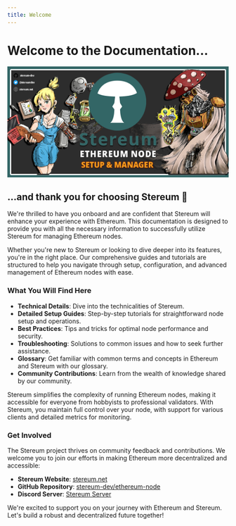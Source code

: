 ```yaml
---
title: Welcome
---
```


# Welcome to the Documentation...

![Stereum Ethereum Node Setup & Manager](../static/img/branding/stereum-social-card.png)

## ...and thank you for choosing Stereum 🍄

We're thrilled to have you onboard and are confident that Stereum will enhance your experience with Ethereum. This documentation is designed to provide you with all the necessary information to successfully utilize Stereum for managing Ethereum nodes.

Whether you're new to Stereum or looking to dive deeper into its features, you're in the right place. Our comprehensive guides and tutorials are structured to help you navigate through setup, configuration, and advanced management of Ethereum nodes with ease.

### What You Will Find Here

- **Technical Details**: Dive into the technicalities of Stereum.
- **Detailed Setup Guides**: Step-by-step tutorials for straightforward node setup and operations.
- **Best Practices**: Tips and tricks for optimal node performance and security.
- **Troubleshooting**: Solutions to common issues and how to seek further assistance.
- **Glossary**: Get familiar with common terms and concepts in Ethereum and Stereum with our glossary.
- **Community Contributions**: Learn from the wealth of knowledge shared by our community.

Stereum simplifies the complexity of running Ethereum nodes, making it accessible for everyone from hobbyists to professional validators. With Stereum, you maintain full control over your node, with support for various clients and detailed metrics for monitoring.

### Get Involved

The Stereum project thrives on community feedback and contributions. We welcome you to join our efforts in making Ethereum more decentralized and accessible:

- **Stereum Website**: [stereum.net](https://stereum.net/)
- **GitHub Repository**: [stereum-dev/ethereum-node](https://github.com/stereum-dev/ethereum-node)
- **Discord Server**: [Stereum Server](https://discord.gg/DzAwgnSXtB)

We're excited to support you on your journey with Ethereum and Stereum. Let's build a robust and decentralized future together!

